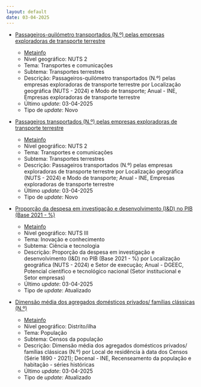 ```yaml
---
layout: default
date: 03-04-2025
---
```

* [Passageiros-quilómetro transportados (N.º) pelas empresas exploradoras de transporte terrestre](https://www.ine.pt/xportal/xmain?xpid=INE&xpgid=ine_indicadores&indOcorrCod=0014415&contexto=bd&selTab=tab2)
  * [Metainfo](https://www.ine.pt/bddXplorer/htdocs/minfo.jsp?var_cd=0014415&lingua=PT)
  * Nível geográfico: NUTS 2
  * Tema: Transportes e comunicações
  * Subtema: Transportes terrestres
  * Descrição: Passageiros-quilómetro transportados (N.º) pelas empresas exploradoras de transporte terrestre por Localização geográfica (NUTS - 2024) e Modo de transporte; Anual - INE, Empresas exploradoras de transporte terrestre
  * Último _update_: 03-04-2025
  * Tipo de _update_: Novo

* [Passageiros transportados (N.º) pelas empresas exploradoras de transporte terrestre](https://www.ine.pt/xportal/xmain?xpid=INE&xpgid=ine_indicadores&indOcorrCod=0014414&contexto=bd&selTab=tab2)
  * [Metainfo](https://www.ine.pt/bddXplorer/htdocs/minfo.jsp?var_cd=0014414&lingua=PT)
  * Nível geográfico: NUTS 2
  * Tema: Transportes e comunicações
  * Subtema: Transportes terrestres
  * Descrição: Passageiros transportados (N.º) pelas empresas exploradoras de transporte terrestre por Localização geográfica (NUTS - 2024) e Modo de transporte; Anual - INE, Empresas exploradoras de transporte terrestre
  * Último _update_: 03-04-2025
  * Tipo de _update_: Novo

* [Proporção da despesa em investigação e desenvolvimento (I&D) no PIB (Base 2021 - %)](https://www.ine.pt/xportal/xmain?xpid=INE&xpgid=ine_indicadores&indOcorrCod=0014403&contexto=bd&selTab=tab2)
  * [Metainfo](https://www.ine.pt/bddXplorer/htdocs/minfo.jsp?var_cd=0014403&lingua=PT)
  * Nível geográfico: NUTS III
  * Tema: Inovação e conhecimento
  * Subtema: Ciência e tecnologia
  * Descrição: Proporção da despesa em investigação e desenvolvimento (I&D) no PIB (Base 2021 - %) por Localização geográfica (NUTS - 2024) e Setor de execução; Anual - DGEEC, Potencial científico e tecnológico nacional (Setor institucional e Setor empresas)
  * Último _update_: 03-04-2025
  * Tipo de _update_: Atualizado

* [Dimensão média dos agregados domésticos privados/ famílias clássicas (N.º)](https://www.ine.pt/xportal/xmain?xpid=INE&xpgid=ine_indicadores&indOcorrCod=0014404&contexto=bd&selTab=tab2)
  * [Metainfo](https://www.ine.pt/bddXplorer/htdocs/minfo.jsp?var_cd=0014404&lingua=PT)
  * Nível geográfico: Distrito/ilha
  * Tema: População
  * Subtema: Censos da população
  * Descrição: Dimensão média dos agregados domésticos privados/ famílias clássicas (N.º) por Local de residência à data dos Censos (Série 1890 - 2021); Decenal - INE, Recenseamento da população e habitação - séries históricas
  * Último _update_: 03-04-2025
  * Tipo de _update_: Atualizado

